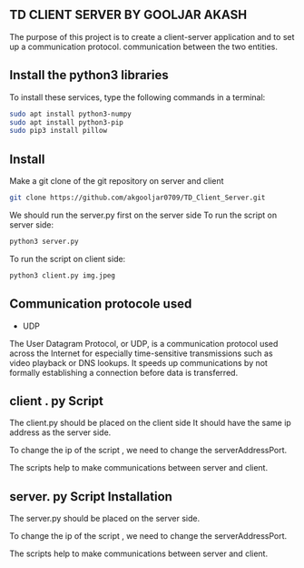 ## TD CLIENT SERVER BY GOOLJAR AKASH
The purpose of this project is to create a client-server application and to set up a communication protocol.
communication between the two entities.


## Install the python3 libraries
To install these services, type the following commands in a terminal:
```sh
sudo apt install python3-numpy
sudo apt install python3-pip
sudo pip3 install pillow
```
## Install
Make a git clone of the git repository on server and client

```sh
git clone https://github.com/akgooljar0709/TD_Client_Server.git
```
We should run the server.py first on the server side
To run the script on server side:

```sh
python3 server.py
```

To run the script on client side:

```sh
python3 client.py img.jpeg
```


## Communication protocole used
- UDP

The User Datagram Protocol, or UDP, is a communication protocol used across the Internet for especially time-sensitive transmissions such as video playback or DNS lookups. 
It speeds up communications by not formally establishing a connection before data is transferred.

## client . py Script

The client.py should be placed on the client side
It should have the same ip address as the server side.

To change the ip of the script , we need to change the serverAddressPort.

The scripts help to make communications between server and client.

## server. py Script Installation

The server.py should be placed on the server side.

To change the ip of the script , we need to change the serverAddressPort.

The scripts help to make communications between server and client.


